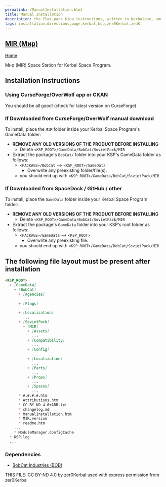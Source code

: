 ```yaml
---
permalink: /ManualInstallation.html
title: Manual Installation
description: the flat-pack Kiea instructions, written in Kerbalese, unusally present
tags: installation,directions,page,kerbal,ksp,zer0Kerbal,zedK
---
```

<!-- ManualInstallation.md v1.0.3.0
MIR (Мир)
created: 01 Oct 2019
updated: 16 Jun 2023

TEMPLATE: ManualInstallation.md v1.1.9.1
created: 01 Feb 2022
updated: 26 Apr 2023

based upon work by Lisias -->
## [MIR (Мир)][mod]

[Home](./index.md)

Мир (MIR) Space Station for Kerbal Space Program.

## Installation Instructions

### Using CurseForge/OverWolf app or CKAN

You should be all good! (check for latest version on CurseForge)

### If Downloaded from CurseForge/OverWolf manual download

To install, place the `MIR` folder inside your Kerbal Space Program's GameData folder:

* **REMOVE ANY OLD VERSIONS OF THE PRODUCT BEFORE INSTALLING**
  * Delete `<KSP_ROOT>/GameData/BobCat/SovietPack/MIR`
* Extract the package's `BobCat/` folder into your KSP's GameData folder as follows:
  * `<PACKAGE>/BobCat` --> `<KSP_ROOT>/GameData`
    * Overwrite any preexisting folder/file(s).
  * you should end up with `<KSP_ROOT>/GameData/BobCat/SovietPack/MIR`

### If Downloaded from SpaceDock / GitHub / other

To install, place the `GameData` folder inside your Kerbal Space Program folder:

* **REMOVE ANY OLD VERSIONS OF THE PRODUCT BEFORE INSTALLING**
  * Delete `<KSP_ROOT>/GameData/BobCat/SovietPack/MIR`
* Extract the package's `GameData` folder into your KSP's root folder as follows:
  * `<PACKAGE>/GameData` --> `<KSP_ROOT>`
    * Overwrite any preexisting file.
  * you should end up with `<KSP_ROOT>/GameData/BobCat/SovietPack/MIR`

## The following file layout must be present after installation

```markdown
<KSP_ROOT>
  + [GameData]
    + [BobCat]
      + [Agencies]
        ...
      + [Flags]
        ...
      + [Localization]
        ...
      + [SovietPack]
        + [MIR]
          + [Assets]
            ...
          + [Compatibility]
            ...
          + [Config]
            ...
          + [Localization]
            ...
          + [Parts]
            ...
          + [Props]
            ...
          + [Spaces]
            ...
      * #.#.#.#.htm
      * Attributions.htm
      * CC-BY-ND-4.0+ARR.txt
      * changelog.md
      * ManualInstallation.htm
      * MIR.version
      * readme.htm
    ...
    * ModuleManager.ConfigCache
  * KSP.log
  ...
```

### Dependencies

* [BobCat Industries (BOB)](https://www.curseforge.com/kerbal/ksp-mods/BobCatInd)

THIS FILE: CC BY-ND 4.0 by zer0Kerbal
  used with express permission from zer0Kerbal

[mod]: https://www.curseforge.com/kerbal/ksp-mods/Mir "MIR (Мир)"
